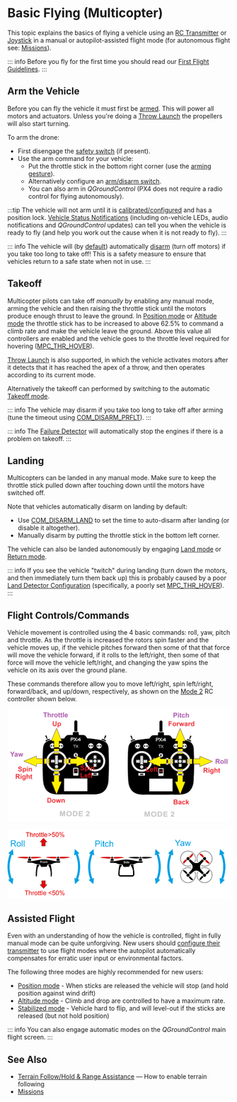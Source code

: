 # Basic Flying (Multicopter)

This topic explains the basics of flying a vehicle using an [RC Transmitter](../getting_started/rc_transmitter_receiver.md) or [Joystick](../config/joystick.md) in a manual or autopilot-assisted flight mode (for autonomous flight see: [Missions](../flying/missions.md)).

::: info
Before you fly for the first time you should read our [First Flight Guidelines](../flying/first_flight_guidelines.md).
:::

## Arm the Vehicle

Before you can fly the vehicle it must first be [armed](../getting_started/px4_basic_concepts.md#arming-and-disarming).
This will power all motors and actuators.
Unless you're doing a [Throw Launch](../flight_modes_mc/throw_launch.md) the propellers will also start turning.

To arm the drone:

- First disengage the [safety switch](../getting_started/px4_basic_concepts.md#safety-switch) (if present).
- Use the arm command for your vehicle:
  - Put the throttle stick in the bottom right corner (use the [arming gesture](../advanced_config/prearm_arm_disarm.md#arm_disarm_gestures)).
  - Alternatively configure an [arm/disarm switch](../config/safety.md#arm-disarm-switch).
  - You can also arm in _QGroundControl_ (PX4 does not require a radio control for flying autonomously).

:::tip
The vehicle will not arm until it is [calibrated/configured](../config/index.md) and has a position lock.
[Vehicle Status Notifications](../getting_started/vehicle_status.md) (including on-vehicle LEDs, audio notifications and _QGroundControl_ updates) can tell you when the vehicle is ready to fly (and help you work out the cause when it is not ready to fly).
:::

::: info
The vehicle will (by [default](../advanced_config/parameter_reference.md#COM_DISARM_PRFLT)) automatically [disarm](../advanced_config/prearm_arm_disarm.md#auto-disarming) (turn off motors) if you take too long to take off!
This is a safety measure to ensure that vehicles return to a safe state when not in use.
:::

<!--
A VTOL vehicle can only arm in multicopter mode (by default - arming in fixed-wing mode can be enabled using [CBRK_VTOLARMING](../advanced_config/parameter_reference.md#CBRK_VTOLARMING)).
-->

## Takeoff

Multicopter pilots can take off _manually_ by enabling any manual mode, arming the vehicle and then raising the throttle stick until the motors produce enough thrust to leave the ground.
In [Position mode](../flight_modes_mc/position.md) or [Altitude mode](../flight_modes_mc/altitude.md) the throttle stick has to be increased to above 62.5% to command a climb rate and make the vehicle leave the ground.
Above this value all controllers are enabled and the vehicle goes to the throttle level required for hovering ([MPC_THR_HOVER](../advanced_config/parameter_reference.md#MPC_THR_HOVER)).

[Throw Launch](../flight_modes_mc/throw_launch.md) is also supported, in which the vehicle activates motors after it detects that it has reached the apex of a throw, and then operates according to its current mode.

Alternatively the takeoff can performed by switching to the automatic [Takeoff mode](../flight_modes_mc/takeoff.md).

::: info
The vehicle may disarm if you take too long to take off after arming (tune the timeout using [COM_DISARM_PRFLT](../advanced_config/parameter_reference.md#COM_DISARM_PRFLT)).
:::

::: info
The [Failure Detector](../config/safety.md#failure-detector) will automatically stop the engines if there is a problem on takeoff.
:::

## Landing

Multicopters can be landed in any manual mode.
Make sure to keep the throttle stick pulled down after touching down until the motors have switched off.

Note that vehicles automatically disarm on landing by default:

- Use [COM_DISARM_LAND](../advanced_config/parameter_reference.md#COM_DISARM_LAND) to set the time to auto-disarm after landing (or disable it altogether).
- Manually disarm by putting the throttle stick in the bottom left corner.

The vehicle can also be landed autonomously by engaging [Land mode](../flight_modes_mc/land.md) or [Return mode](../flight_modes_mc/return.md).

::: info
If you see the vehicle "twitch" during landing (turn down the motors, and then immediately turn them back up) this is probably caused by a poor [Land Detector Configuration](../advanced_config/land_detector.md) (specifically, a poorly set [MPC_THR_HOVER](../advanced_config/parameter_reference.md#MPC_THR_HOVER)).
:::

## Flight Controls/Commands

Vehicle movement is controlled using the 4 basic commands: roll, yaw, pitch and throttle.
As the throttle is increased the rotors spin faster and the vehicle moves up, if the vehicle pitches forward then some of that that force will move the vehicle forward, if it rolls to the left/right, then some of that force will move the vehicle left/right, and changing the yaw spins the vehicle on its axis over the ground plane.

These commands therefore allow you to move left/right, spin left/right, forward/back, and up/down, respectively, as shown on the [Mode 2](../getting_started/rc_transmitter_receiver.md#remote-control-units-for-aircraft) RC controller shown below.

![RC Basic Commands](../../assets/flying/rc_mode2_mc_position_mode.png)

![Basic Movements Multicopter](../../assets/flying/basic_movements_multicopter.png)

## Assisted Flight

Even with an understanding of how the vehicle is controlled, flight in fully manual mode can be quite unforgiving.
New users should [configure their transmitter](../config/flight_mode.md) to use flight modes where the autopilot automatically compensates for erratic user input or environmental factors.

The following three modes are highly recommended for new users:

- [Position mode](../flight_modes_mc/position.md) - When sticks are released the vehicle will stop (and hold position against wind drift)
- [Altitude mode](../flight_modes_mc/altitude.md) - Climb and drop are controlled to have a maximum rate.
- [Stabilized mode](../flight_modes_mc/manual_stabilized.md) - Vehicle hard to flip, and will level-out if the sticks are released (but not hold position)

::: info
You can also engage automatic modes on the _QGroundControl_ main flight screen.
:::

## See Also

- [Terrain Follow/Hold & Range Assistance](../flying/terrain_following_holding.md) — How to enable terrain following
- [Missions](../flying/missions.md)
